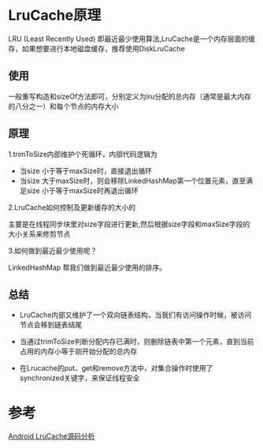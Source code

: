 # LruCache原理
LRU (Least Recently Used) 即最近最少使用算法,LruCache是一个内存层面的缓存，如果想要进行本地磁盘缓存，推荐使用DiskLruCache

## 使用 
一般重写构造和sizeOf方法即可，分别定义为lru分配的总内存（通常是最大内存的八分之一）和每个节点的内存大小

## 原理
1.trimToSize内部维护个死循环，内部代码逻辑为

* 当size 小于等于maxSize时，直接退出循环
* 当size 大于maxSize时，则会移除LinkedHashMap第一个位置元素，直至满足size 小于等于maxSize时再退出循环

2.LruCache如何控制及更新缓存的大小的

主要是在线程同步块里对size字段进行更新,然后根据size字段和maxSize字段的大小关系来修剪节点

3.如何做到最近最少使用呢？ 

LinkedHashMap 帮我们做到最近最少使用的排序。

## 总结

* LruCache内部又维护了一个双向链表结构，当我们有访问操作时候，被访问节点会移到链表结尾

* 当通过trimToSize判断分配内存已满时，则删除链表中第一个元素，直到当前占用的内存小等于刚开始分配的总内存

* 在Lrucache的put、get和remove方法中，对集合操作时使用了synchronized关键字，来保证线程安全

# 参考
[Android LruCache源码分析](https://www.jianshu.com/p/ef22974673ea)
